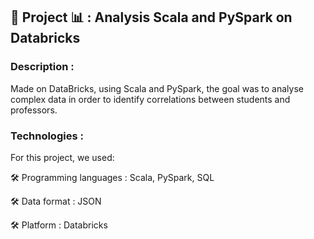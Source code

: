 <h2>🔹 Project 📊 : Analysis Scala and PySpark on Databricks</h2>
<h3>Description :</h3>

Made on DataBricks, using Scala and PySpark, the goal was to analyse complex data in order to identify correlations between students and professors.  

<h3>Technologies :</h3>

For this project, we used:

🛠️ Programming languages : Scala, PySpark, SQL

🛠️ Data format : JSON

🛠️ Platform : Databricks

